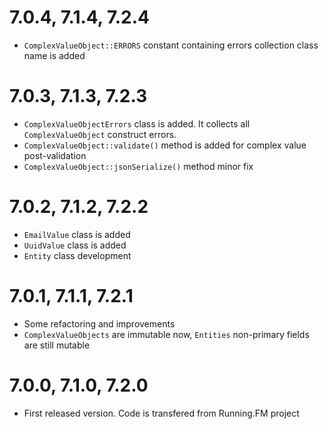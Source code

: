7.0.4, 7.1.4, 7.2.4
===================
* `ComplexValueObject::ERRORS` constant containing errors collection class name is added 

7.0.3, 7.1.3, 7.2.3
===================
* `ComplexValueObjectErrors` class is added. It collects all `ComplexValueObject` construct errors.
* `ComplexValueObject::validate()` method is added for complex value post-validation
* `ComplexValueObject::jsonSerialize()` method minor fix

7.0.2, 7.1.2, 7.2.2
===================
* `EmailValue` class is added
* `UuidValue` class is added
* `Entity` class development

7.0.1, 7.1.1, 7.2.1
===================
* Some refactoring and improvements
* `ComplexValueObjects` are immutable now, `Entities` non-primary fields are still mutable

7.0.0, 7.1.0, 7.2.0
===================
* First released version. Code is transfered from Running.FM project